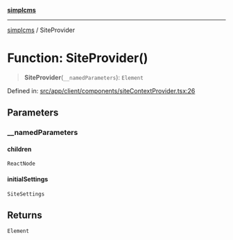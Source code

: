 [**simplcms**](../README.md)

***

[simplcms](../README.md) / SiteProvider

# Function: SiteProvider()

> **SiteProvider**(`__namedParameters`): `Element`

Defined in: [src/app/client/components/siteContextProvider.tsx:26](https://github.com/joshkotrous/simplCMS/blob/d047d3f54c2e35ff1f967c5468fa7e1ea0e5eb8e/src/app/client/components/siteContextProvider.tsx#L26)

## Parameters

### \_\_namedParameters

#### children

`ReactNode`

#### initialSettings

`SiteSettings`

## Returns

`Element`
